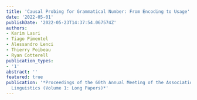 ```yaml
---
title: 'Causal Probing for Grammatical Number: From Encoding to Usage'
date: '2022-05-01'
publishDate: '2022-05-23T14:37:54.067574Z'
authors:
- Karim Lasri
- Tiago Pimentel
- Alessandro Lenci
- Thierry Poibeau
- Ryan Cotterell
publication_types:
- '1'
abstract: ''
featured: true
publication: '*Proceedings of the 60th Annual Meeting of the Association for Computational
  Linguistics (Volume 1: Long Papers)*'
---
```


